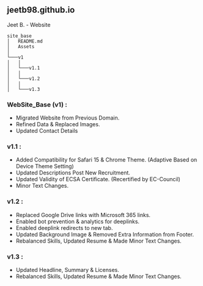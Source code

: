 ## jeetb98.github.io
Jeet B. - Website

```
site_base
│   README.md
│   Assets   
│
└───v1
│   │
│   └───v1.1
│   │
│   └───v1.2
│   │
│   └───v1.3
```

### WebSite_Base (v1) :
* Migrated Website from Previous Domain.
* Refined Data & Replaced Images.
* Updated Contact Details

### v1.1 :
* Added Compatibility for Safari 15 & Chrome Theme. (Adaptive Based on Device Theme Setting)
* Updated Descriptions Post New Recruitment.
* Updated Validity of ECSA Certificate. (Recertified by EC-Council)
* Minor Text Changes.

### v1.2 :
* Replaced Google Drive links with Microsoft 365 links.
* Enabled bot prevention & analytics for deeplinks. 
* Enabled deeplink redirects to new tab.
* Updated Background Image & Removed Extra Information from Footer.
* Rebalanced Skills, Updated Resume & Made Minor Text Changes.

### v1.3 :
* Updated Headline, Summary & Licenses.
* Rebalanced Skills, Updated Resume & Made Minor Text Changes.
